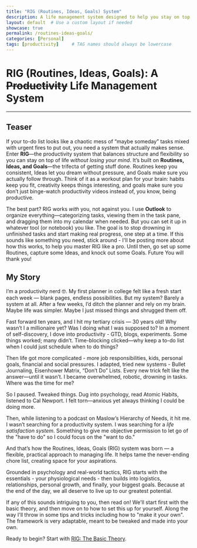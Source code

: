 ```yaml
---
title: "RIG (Routines, Ideas, Goals) System"
description: A life management system designed to help you stay on top of routine tasks while achieving your higher level life goals.
layout: default  # Use a custom layout if needed
showcase: true
permalink: /routines-ideas-goals/
categories: [Personal]
tags: [productivity]     # TAG names should always be lowercase
---
```

# RIG (Routines, Ideas, Goals): A ~~Productivity~~ Life Management System
---

## Teaser

If your to-do list looks like a chaotic mess of “maybe someday” tasks mixed with urgent fires to put out, you need a system that actually makes sense. Enter **RIG**—the productivity system that balances structure and flexibility so you can stay on top of life *without losing your mind*. It’s built on **Routines, Ideas, and Goals**—the trifecta of getting stuff done. Routines keep you consistent, Ideas let you dream without pressure, and Goals make sure you actually follow through. Think of it as a workout plan for your brain: habits keep you fit, creativity keeps things interesting, and goals make sure you don’t just binge-watch productivity videos instead of, you know, being productive.  

The best part? RIG works *with* you, not against you. I use **Outlook** to organize everything—categorizing tasks, viewing them in the task pane, and dragging them into my calendar when needed. But you can set it up in whatever tool (or notebook) you like. The goal is to stop drowning in unfinished tasks and start making real progress, one step at a time. If this sounds like something you need, stick around - I'll be posting more about how this works, to help you master RIG like a pro. Until then, go set up some Routines, capture some Ideas, and knock out some Goals. Future You will thank you!

## My Story

I’m a productivity nerd 🤓. My first planner in college felt like a fresh start each week — blank pages, endless possibilities. But my system? Barely a system at all. After a few weeks, I’d ditch the planner and rely on my brain. Maybe life was simpler. Maybe I just missed things and shrugged them off.

Fast forward ten years, and I hit my tertiary crisis — 30 years old! Why wasn’t I a millionaire yet? Was I doing what I was supposed to? In a moment of self-discovery, I dove into productivity - GTD, blogs, experiments. Some things worked; many didn’t. Time-blocking clicked—why keep a to-do list when I could just schedule when to do things?

Then life got more complicated - more job responsibilities, kids, personal goals, financial and social pressures. I adapted, tried new systems - Bullet Journaling, Eisenhower Matrix, “Don’t Do” Lists. Every new trick felt like the answer—until it wasn’t. I became overwhelmed, robotic, drowning in tasks. Where was the time for me?

So I paused. Tweaked things. Dug into psychology, read Atomic Habits, listened to Cal Newport. I felt torn—anxious yet always thinking I could be doing more.

Then, while listening to a podcast on Maslow’s Hierarchy of Needs, it hit me. I wasn’t searching for a productivity system. I was searching for a *life satisfaction system*. Something to give me objective permission to let go of the "have to do" so I could focus on the "want to do."

And that’s how the Routines, Ideas, Goals (RIG) system was born — a flexible, practical approach to managing life. It helps tame the never-ending chore list, creating space for your aspirations.

Grounded in psychology and real-world tactics, RIG starts with the essentials - your physiological needs - then builds into logistics, relationships, personal growth, and finally, your biggest goals. Because at the end of the day, we all deserve to live up to our greatest potential.

If any of this sounds intriguing to you, then read on! We'll start first with the basic theory, and then move on to how to set this up for yourself. Along the way I'll throw in some tips and tricks including how to "make it your own". The framework is very adaptable, meant to be tweaked and made into your own.

Ready to begin? Start with [RIG: The Basic Theory](/routines-ideas-goals/basics).
